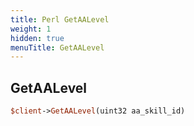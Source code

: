 ```yaml
---
title: Perl GetAALevel
weight: 1
hidden: true
menuTitle: GetAALevel
---
```

## GetAALevel
```perl
$client->GetAALevel(uint32 aa_skill_id)
```